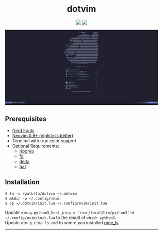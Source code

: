<h1 align="center">dotvim</h1>

<p align="center">
    <a href="https://github.com/TwIStOy/dotvim/pulse">
      <img src="https://img.shields.io/github/last-commit/TwIStOy/dotvim?style=for-the-badge&logo=github&color=7dc4e4&logoColor=D9E0EE&labelColor=302D41"/>
    </a>
    <a href="https://github.com/TwIStOy/dotvim/stargazers">
      <img src="https://img.shields.io/github/stars/TwIStOy/dotvim?style=for-the-badge&logo=apachespark&color=eed49f&logoColor=D9E0EE&labelColor=302D41"/>
    </a>
</p>

![](https://raw.githubusercontent.com/TwIStOy/dotvim/master/screenshots/start_page.png)

## Prerequisites

- [Nerd Fonts](https://www.nerdfonts.com/font-downloads)
- [Neovim 0.9+ (nightly is better)](https://github.com/neovim/neovim)
- Terminal with true color support
- Optional Requirements:
  - [ripgrep](https://github.com/BurntSushi/ripgrep)
  - [fd](https://github.com/sharkdp/fd)
  - [delta](https://github.com/dandavison/delta)
  - [bat](https://github.com/sharkdp/bat)

## Installation

```
$ ln -s /path/to/dotvim ~/.dotvim
$ mkdir -p ~/.config/nvim
$ cp ~/.dotvim/init.lua ~/.config/nvim/init.lua
```

Update `vim.g.python3_host_prog = '/usr/local/bin/python3'` in `~/.config/nvim/init.lua` to the result of `which python3`.  
Update `vim.g.rime_ls_cmd` to where you installed [rime_ls](https://github.com/wlh320/rime-ls).

---
